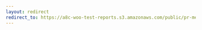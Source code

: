 ```yaml
---
layout: redirect
redirect_to: https://a8c-woo-test-reports.s3.amazonaws.com/public/pr-merge/41707/e2e/index.html
---
```

